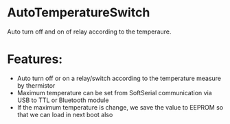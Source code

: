 # AutoTemperatureSwitch
Auto turn off and on of relay according to the temperaure.

# Features:
* Auto turn off or on a relay/switch according to the temperature measure by thermistor
* Maximum temperature can be set from SoftSerial communication via USB to TTL or Bluetooth module
* If the maximum temperature is change, we save the value to EEPROM so that we can load in next boot also

